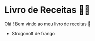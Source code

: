# Livro de Receitas :woman_cook:

Olá ! Bem vindo ao meu livro de receitas :wave:

- Strogonoff de frango

